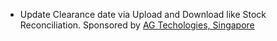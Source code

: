 - Update Clearance date via Upload and Download like Stock Reconciliation. Sponsored by [AG Techologies, Singapore](http://agtech.com.sg)
